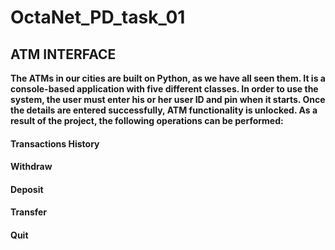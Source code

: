 # OctaNet_PD_task_01
## ATM INTERFACE

**The ATMs in our cities are built on Python, as we have all seen them. It is a console-based application with five different classes. In order to use the system, the user must enter his or her user ID and pin when it starts. Once the details are entered successfully, ATM functionality is unlocked. As a result of the project, the following operations can be performed:**

#### Transactions History
#### Withdraw
#### Deposit
#### Transfer
#### Quit
